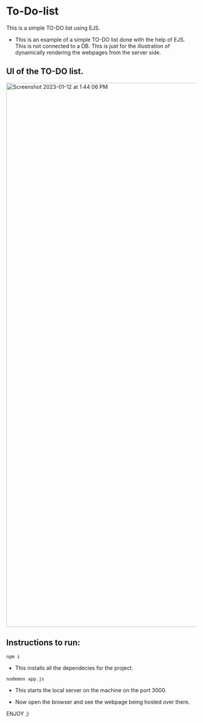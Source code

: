 # To-Do-list
This is a simple TO-DO list using EJS.



- This is an example of a simple TO-DO list done with the help of EJS. This is not connected to a DB. This is just for the illustration of dynamically rendering the webpages from the server side.



## UI of the TO-DO list.
<img width="1440" alt="Screenshot 2023-01-12 at 1 44 06 PM" src="https://user-images.githubusercontent.com/51052614/212013986-329fff8a-f3da-4d39-a963-64e2691c644a.png">


## Instructions to run:

```
npm i
```
- This installs all the dependecies for the project.

```
nodemon app.js
```

- This starts the local server on the machine on the port 3000.

- Now open the browser and see the webpage being hosted over there.

ENJOY ;)
